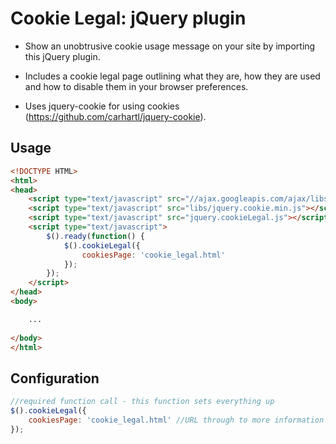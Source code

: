 Cookie Legal: jQuery plugin
==================================

* Show an unobtrusive cookie usage message on your site by importing this jQuery plugin.

* Includes a cookie legal page outlining what they are, how they are used and how to disable them in your browser preferences.

* Uses jquery-cookie for using cookies (https://github.com/carhartl/jquery-cookie).


Usage
-----

```html	
<!DOCTYPE HTML>
<html>
<head>
	<script type="text/javascript" src="//ajax.googleapis.com/ajax/libs/jquery/1.9.1/jquery.min.js"></script>
	<script type="text/javascript" src="libs/jquery.cookie.min.js"></script>
	<script type="text/javascript" src="jquery.cookieLegal.js"></script>
	<script type="text/javascript">
		$().ready(function() {
			$().cookieLegal({
				cookiesPage: 'cookie_legal.html'
			});
		});
	</script>
</head>
<body>

	...
	
</body>
</html>
```


Configuration
-------------

```javascript
//required function call - this function sets everything up
$().cookieLegal({
	cookiesPage: 'cookie_legal.html' //URL through to more information about your cookie policy
});
```